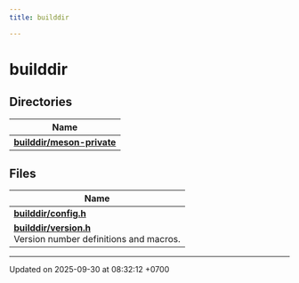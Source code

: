 ```yaml
---
title: builddir

---
```


# builddir



## Directories

| Name           |
| -------------- |
| **[builddir/meson-private](Files/dir_80c3527ec3cf0f3483e12c0fcf6ceee3.md#dir-builddir/meson-private)**  |

## Files

| Name           |
| -------------- |
| **[builddir/config.h](Files/a00276.md#file-config.h)**  |
| **[builddir/version.h](Files/a00294.md#file-version.h)** <br>Version number definitions and macros.  |






-------------------------------

Updated on 2025-09-30 at 08:32:12 +0700
